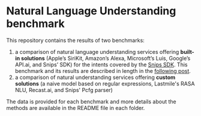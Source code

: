 # Natural Language Understanding benchmark

This repository contains the results of two benchmarks: 
1. a comparison of natural language understanding services offering **built-in solutions** (Apple’s SiriKit, Amazon’s Alexa, Microsoft’s Luis, Google’s API.ai, and Snips’ SDK) for the intents covered by the [Snips SDK](https://sdk.snips.ai/). This benchmark and its results are described in length in the [following post](
https://snips.ai/content/sdk-benchmark-visualisation/).
2. a comparison of natural understanding services offering **custom solutions** (a naive model based on regular expressions, Lastmile's RASA NLU, Recast.ai, and Snips' Pcfg parser)

The data is provided for each benchmark and more details about the methods are available in the README file in each folder.

